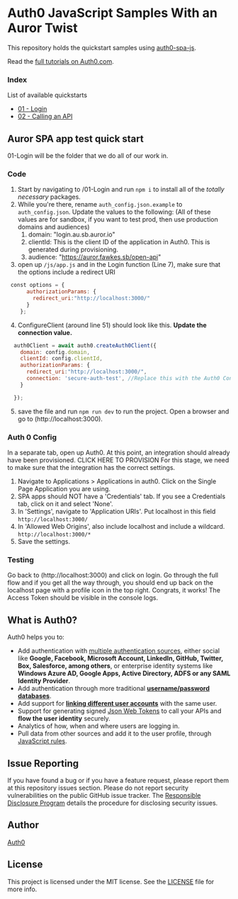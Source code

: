 # Auth0 JavaScript Samples With an Auror Twist

  

This repository holds the quickstart samples using [auth0-spa-js](https://github.com/auth0/auth0-spa-js).

Read the [full tutorials on Auth0.com](https://auth0.com/docs/quickstart/spa/vanillajs).
### Index
List of available quickstarts
- [01 - Login](/01-Login/)
- [02 - Calling an API](/02-Calling-an-API/)

## Auror SPA app test quick start

01-Login will be the folder that we do all of our work in.
### Code 
1. Start by navigating to /01-Login and run `npm i` to install all of the _totally necessary_ packages. 
2. While you're there, rename `auth_config.json.example` to `auth_config.json`. Update the values to the following: (All of these values are for sandbox, if you want to test prod, then use production domains and audiences)
    1. domain: "login.au.sb.auror.io"
    2. clientId: This is the client ID of the application in Auth0. This is generated during provisioning.
    3. audience: "https://auror.fawkes.sb/open-api"
3. open up `/js/app.js` and in the Login function (Line 7), make sure that the options include a redirect URI
```js
 const options = {
      authorizationParams: {
        redirect_uri:"http://localhost:3000/"
      }
    };
```
4.  ConfigureClient (around line 51) should look like this. **Update the connection value.** 
```js
  auth0Client = await auth0.createAuth0Client({
    domain: config.domain,
    clientId: config.clientId,
    authorizationParams: {
      redirect_uri:"http://localhost:3000/",
      connection: 'secure-auth-test', //Replace this with the Auth0 Connection name
    }

  });
```
5. save the file and run `npm run dev`  to run the project. Open a browser and go to (http://localhost:3000). 
### Auth 0 Config
In a separate tab, open up Auth0. At this point, an integration should already have been provisioned. CLICK HERE TO PROVISION 
For this stage, we need to make sure that the integration has the correct settings.
1. Navigate to Applications > Applications in auth0. Click on the Single Page Application you are using. 
2. SPA apps should NOT have a 'Credentials' tab. If you see a Credentials tab, click on it and select 'None'. 
3. In 'Settings', navigate to 'Application URIs'. Put localhost in this field `http://localhost:3000/`
4. In 'Allowed Web Origins', also include localhost and include a wildcard. `http://localhost:3000/*`
5. Save the settings. 

### Testing 
Go back to (http://localhost:3000) and click on login. Go through the full flow and if you get all the way through, you should end up back on the localhost page with a profile icon in the top right. Congrats, it works! 
The Access Token should be visible in the console logs. 
  

## What is Auth0?
Auth0 helps you to:
- Add authentication with [multiple authentication sources](https://docs.auth0.com/identityproviders), either social like **Google, Facebook, Microsoft Account, LinkedIn, GitHub, Twitter, Box, Salesforce, among others**, or enterprise identity systems like **Windows Azure AD, Google Apps, Active Directory, ADFS or any SAML Identity Provider**.
- Add authentication through more traditional **[username/password databases](https://docs.auth0.com/mysql-connection-tutorial)**.
- Add support for **[linking different user accounts](https://docs.auth0.com/link-accounts)** with the same user.
- Support for generating signed [Json Web Tokens](https://docs.auth0.com/jwt) to call your APIs and **flow the user identity** securely.
- Analytics of how, when and where users are logging in.
- Pull data from other sources and add it to the user profile, through [JavaScript rules](https://docs.auth0.com/rules).
## Issue Reporting
If you have found a bug or if you have a feature request, please report them at this repository issues section. Please do not report security vulnerabilities on the public GitHub issue tracker. The [Responsible Disclosure Program](https://auth0.com/whitehat) details the procedure for disclosing security issues.
## Author
[Auth0](auth0.com)
## License
This project is licensed under the MIT license. See the [LICENSE](LICENSE.txt) file for more info.